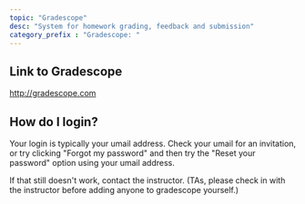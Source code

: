 ```yaml
---
topic: "Gradescope"
desc: "System for homework grading, feedback and submission"
category_prefix	: "Gradescope: "
---
```


## Link to Gradescope

<http://gradescope.com>

## How do I login?  

Your login is typically your umail address.  Check your umail for an invitation, or try clicking "Forgot my password" and then try the "Reset your password" option
using your umail address.

If that still doesn't work, contact the instructor.  (TAs, please check in with the instructor before adding anyone to gradescope yourself.)

